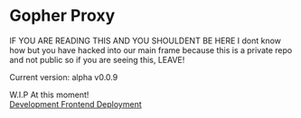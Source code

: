# Gopher Proxy
IF YOU ARE READING THIS AND YOU SHOULDENT BE HERE I dont know how but you have hacked into our main frame because this is a private repo and not public so if you are seeing this, LEAVE!

Current version: alpha v0.0.9

W.I.P At this moment!  
[Development Frontend Deployment](https://gopher-pi.vercel.app/)
